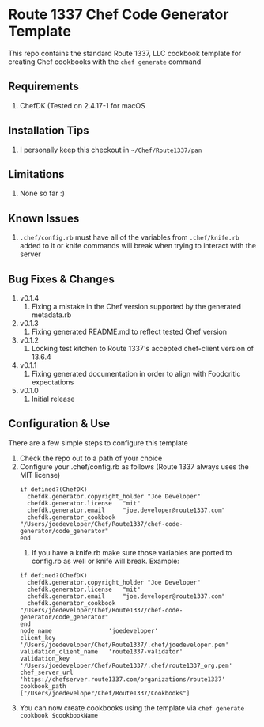 Route 1337 Chef Code Generator Template
==============
This repo contains the standard Route 1337, LLC cookbook template for creating Chef cookbooks with the `chef generate` command

Requirements
------------
1. ChefDK (Tested on 2.4.17-1 for macOS

Installation Tips
------------

1. I personally keep this checkout in `~/Chef/Route1337/pan`

Limitations
------------
1. None so far :)

Known Issues
------------
1. `.chef/config.rb` must have all of the variables from `.chef/knife.rb` added to it or knife commands will break when trying to interact with the server

Bug Fixes & Changes
------------

1. v0.1.4
    1. Fixing a mistake in the Chef version supported by the generated metadata.rb
2. v0.1.3
    1. Fixing generated README.md to reflect tested Chef version
3. v0.1.2
    1. Locking test kitchen to Route 1337's accepted chef-client version of 13.6.4
4. v0.1.1
    1. Fixing generated documentation in order to align with Foodcritic expectations
5. v0.1.0
    1. Initial release

Configuration & Use
------------
There are a few simple steps to configure this template

1. Check the repo out to a path of your choice
2. Configure your .chef/config.rb as follows (Route 1337 always uses the MIT license)
    ```
    if defined?(ChefDK)
      chefdk.generator.copyright_holder "Joe Developer"
      chefdk.generator.license   "mit"
      chefdk.generator.email     "joe.developer@route1337.com"
      chefdk.generator_cookbook  "/Users/joedeveloper/Chef/Route1337/chef-code-generator/code_generator"
    end
    ```
    1. If you have a knife.rb make sure those variables are ported to config.rb as well or knife will break. Example:
    ```
    if defined?(ChefDK)
      chefdk.generator.copyright_holder "Joe Developer"
      chefdk.generator.license   "mit"
      chefdk.generator.email     "joe.developer@route1337.com"
      chefdk.generator_cookbook  "/Users/joedeveloper/Chef/Route1337/chef-code-generator/code_generator"
    end
    node_name                'joedeveloper'
    client_key               '/Users/joedeveloper/Chef/Route1337/.chef/joedeveloper.pem'
    validation_client_name   'route1337-validator'
    validation_key           '/Users/joedeveloper/Chef/Route1337/.chef/route1337_org.pem'
    chef_server_url          'https://chefserver.route1337.com/organizations/route1337'
    cookbook_path            ["/Users/joedeveloper/Chef/Route1337/Cookbooks"]
    ```
3. You can now create cookbooks using the template via `chef generate cookbook $cookbookName`
